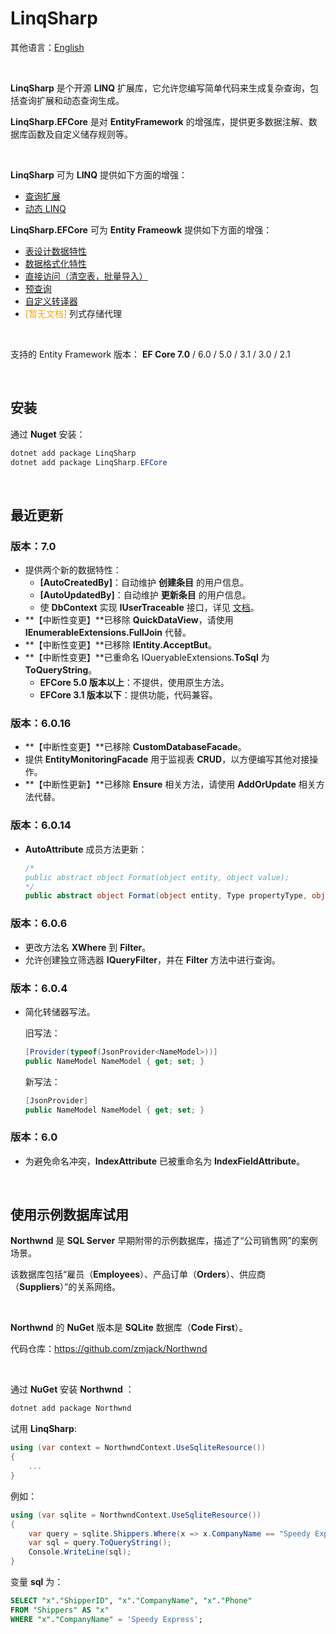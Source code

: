# LinqSharp

其他语言：[English](https://github.com/zmjack/LinqSharp/blob/master/README.md)

<br/>

**LinqSharp** 是个开源 **LINQ** 扩展库，它允许您编写简单代码来生成复杂查询，包括查询扩展和动态查询生成。

**LinqSharp.EFCore** 是对 **EntityFramework** 的增强库，提供更多数据注解、数据库函数及自定义储存规则等。

<br/>

**LinqSharp** 可为 **LINQ** 提供如下方面的增强：

- [查询扩展](https://github.com/zmjack/LinqSharp/blob/master/Docs/cn/query.md)
- [动态 LINQ](https://github.com/zmjack/LinqSharp/blob/master/Docs/cn/filter.md)

**LinqSharp.EFCore** 可为 **Entity Frameowk** 提供如下方面的增强：

- [表设计数据特性](https://github.com/zmjack/LinqSharp/blob/master/Docs/cn/ef-data-annotations-1.md)
- [数据格式化特性](https://github.com/zmjack/LinqSharp/blob/master/Docs/cn/ef-data-annotations-2.md)
- [直接访问（清空表，批量导入）](https://github.com/zmjack/LinqSharp/blob/master/Docs/cn/ef-direct-functions.md)
- [预查询](https://github.com/zmjack/LinqSharp/blob/master/Docs/cn/ef-pre-query.md)
- [自定义转译器](https://github.com/zmjack/LinqSharp/blob/master/Docs/cn/ef-translator.md)
- <font color="orange">[暂无文档]</font> 列式存储代理

<br/>

支持的 Entity Framework 版本： **EF Core 7.0** / 6.0 / 5.0 / 3.1 / 3.0 / 2.1

<br/>

## 安装

通过 **Nuget** 安装：

```powershell
dotnet add package LinqSharp
dotnet add package LinqSharp.EFCore
```

<br/>

## 最近更新

### 版本：7.0

- 提供两个新的数据特性：
  - **[AutoCreatedBy]**：自动维护 **创建条目** 的用户信息。
  - **[AutoUpdatedBy]**：自动维护 **更新条目** 的用户信息。
  - 使 **DbContext** 实现 **IUserTraceable** 接口，详见 [文档](https://github.com/zmjack/LinqSharp/blob/master/Docs/cn/ef-data-annotations-2.md#自动维护操作条目的用户信息)。
- **【中断性变更】**已移除 **QuickDataView**，请使用 **IEnumerableExtensions.FullJoin** 代替。
- **【中断性变更】**已移除 **IEntity.AcceptBut**。
- **【中断性变更】**已重命名 IQueryableExtensions.**ToSql** 为 **ToQueryString**。
  - **EFCore 5.0 版本以上**：不提供，使用原生方法。
  - **EFCore 3.1 版本以下**：提供功能，代码兼容。

### 版本：6.0.16

- **【中断性变更】**已移除 **CustomDatabaseFacade**。
- 提供 **EntityMonitoringFacade** 用于监视表 **CRUD**，以方便编写其他对接操作。
- **【中断性更新】**已移除 **Ensure** 相关方法，请使用 **AddOrUpdate** 相关方法代替。

### 版本：6.0.14

- **AutoAttribute** 成员方法更新：

  ```c#
  /*
  public abstract object Format(object entity, object value);
  */
  public abstract object Format(object entity, Type propertyType, object value);
  ```

### 版本：6.0.6

- 更改方法名 **XWhere** 到 **Filter**。
- 允许创建独立筛选器 **IQueryFilter**，并在 **Filter** 方法中进行查询。

### 版本：6.0.4

- 简化转储器写法。

  旧写法：

  ```csharp
  [Provider(typeof(JsonProvider<NameModel>))]
  public NameModel NameModel { get; set; }
  ```

  新写法：

  ```csharp
  [JsonProvider]
  public NameModel NameModel { get; set; }
  ```

### 版本：6.0

- 为避免命名冲突，**IndexAttribute** 已被重命名为 **IndexFieldAttribute**。

<br/>

## 使用示例数据库试用

**Northwnd** 是 **SQL Server** 早期附带的示例数据库，描述了“公司销售网”的案例场景。

该数据库包括“雇员（**Employees**）、产品订单（**Orders**）、供应商（**Suppliers**）”的关系网络。

<br/>

**Northwnd** 的 **NuGet** 版本是 **SQLite** 数据库（**Code First**）。

代码仓库：https://github.com/zmjack/Northwnd

<br/>

通过 **NuGet** 安装 **Northwnd** ：

```powershell
dotnet add package Northwnd
```

试用 **LinqSharp**:

```csharp
using (var context = NorthwndContext.UseSqliteResource())
{
    ...
}
```

例如：

```csharp
using (var sqlite = NorthwndContext.UseSqliteResource())
{
    var query = sqlite.Shippers.Where(x => x.CompanyName == "Speedy Express");
    var sql = query.ToQueryString();
    Console.WriteLine(sql);
}
```

变量 **sql** 为：

```sql
SELECT "x"."ShipperID", "x"."CompanyName", "x"."Phone"
FROM "Shippers" AS "x"
WHERE "x"."CompanyName" = 'Speedy Express';
```

<br/>